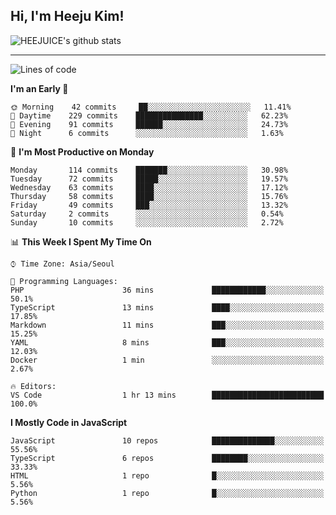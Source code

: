 ## Hi, I'm Heeju Kim!

![HEEJUICE's github stats](https://github-readme-stats.vercel.app/api?username=HEEJUICE&show_icons=true)

---
<!--START_SECTION:waka-->
![Lines of code](https://img.shields.io/badge/From%20Hello%20World%20I%27ve%20Written-18.9%20million%20lines%20of%20code-blue)

**I'm an Early 🐤** 

```text
🌞 Morning    42 commits     ██░░░░░░░░░░░░░░░░░░░░░░░   11.41% 
🌆 Daytime    229 commits    ███████████████░░░░░░░░░░   62.23% 
🌃 Evening    91 commits     ██████░░░░░░░░░░░░░░░░░░░   24.73% 
🌙 Night      6 commits      ░░░░░░░░░░░░░░░░░░░░░░░░░   1.63%

```
📅 **I'm Most Productive on Monday** 

```text
Monday       114 commits    ███████░░░░░░░░░░░░░░░░░░   30.98% 
Tuesday      72 commits     █████░░░░░░░░░░░░░░░░░░░░   19.57% 
Wednesday    63 commits     ████░░░░░░░░░░░░░░░░░░░░░   17.12% 
Thursday     58 commits     ████░░░░░░░░░░░░░░░░░░░░░   15.76% 
Friday       49 commits     ███░░░░░░░░░░░░░░░░░░░░░░   13.32% 
Saturday     2 commits      ░░░░░░░░░░░░░░░░░░░░░░░░░   0.54% 
Sunday       10 commits     ░░░░░░░░░░░░░░░░░░░░░░░░░   2.72%

```


📊 **This Week I Spent My Time On** 

```text
⌚︎ Time Zone: Asia/Seoul

💬 Programming Languages: 
PHP                      36 mins             ████████████░░░░░░░░░░░░░   50.1% 
TypeScript               13 mins             ████░░░░░░░░░░░░░░░░░░░░░   17.85% 
Markdown                 11 mins             ███░░░░░░░░░░░░░░░░░░░░░░   15.25% 
YAML                     8 mins              ███░░░░░░░░░░░░░░░░░░░░░░   12.03% 
Docker                   1 min               ░░░░░░░░░░░░░░░░░░░░░░░░░   2.67%

🔥 Editors: 
VS Code                  1 hr 13 mins        █████████████████████████   100.0%

```

**I Mostly Code in JavaScript** 

```text
JavaScript               10 repos            ██████████████░░░░░░░░░░░   55.56% 
TypeScript               6 repos             ████████░░░░░░░░░░░░░░░░░   33.33% 
HTML                     1 repo              █░░░░░░░░░░░░░░░░░░░░░░░░   5.56% 
Python                   1 repo              █░░░░░░░░░░░░░░░░░░░░░░░░   5.56%

```



<!--END_SECTION:waka-->
